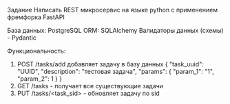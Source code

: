 Задание
Написать REST микросервис на языке python с применением фремфорка FastAPI

База данных: PostgreSQL
ORM: SQLAlchemy
Валидаторы данных (схемы) - Pydantic

Функциональность:
1. POST /tasks/add добавляет задачу в базу данных
{
"task_uuid": "UUID",
"description": "тестовая задача",
"params": {
"param_1": "1",
"param_2": 1
}
}
2. GET /tasks - получает все существующие задачи
3. PUT /tasks/<task_sid> - обновляет задачу по sid

